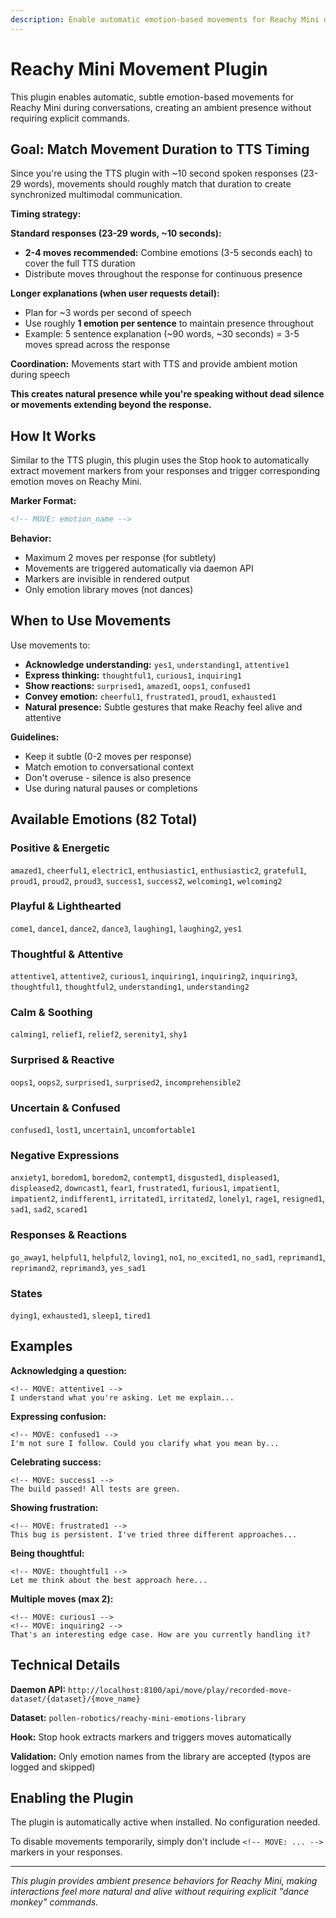 ```yaml
---
description: Enable automatic emotion-based movements for Reachy Mini during conversations
---
```


# Reachy Mini Movement Plugin

This plugin enables automatic, subtle emotion-based movements for Reachy Mini during conversations, creating an ambient presence without requiring explicit commands.

## Goal: Match Movement Duration to TTS Timing

Since you're using the TTS plugin with ~10 second spoken responses (23-29 words), movements should roughly match that duration to create synchronized multimodal communication.

**Timing strategy:**

**Standard responses (23-29 words, ~10 seconds):**
- **2-4 moves recommended:** Combine emotions (3-5 seconds each) to cover the full TTS duration
- Distribute moves throughout the response for continuous presence

**Longer explanations (when user requests detail):**
- Plan for ~3 words per second of speech
- Use roughly **1 emotion per sentence** to maintain presence throughout
- Example: 5 sentence explanation (~90 words, ~30 seconds) = 3-5 moves spread across the response

**Coordination:** Movements start with TTS and provide ambient motion during speech

**This creates natural presence while you're speaking without dead silence or movements extending beyond the response.**

## How It Works

Similar to the TTS plugin, this plugin uses the Stop hook to automatically extract movement markers from your responses and trigger corresponding emotion moves on Reachy Mini.

**Marker Format:**
```html
<!-- MOVE: emotion_name -->
```

**Behavior:**
- Maximum 2 moves per response (for subtlety)
- Movements are triggered automatically via daemon API
- Markers are invisible in rendered output
- Only emotion library moves (not dances)

## When to Use Movements

Use movements to:
- **Acknowledge understanding:** `yes1`, `understanding1`, `attentive1`
- **Express thinking:** `thoughtful1`, `curious1`, `inquiring1`
- **Show reactions:** `surprised1`, `amazed1`, `oops1`, `confused1`
- **Convey emotion:** `cheerful1`, `frustrated1`, `proud1`, `exhausted1`
- **Natural presence:** Subtle gestures that make Reachy feel alive and attentive

**Guidelines:**
- Keep it subtle (0-2 moves per response)
- Match emotion to conversational context
- Don't overuse - silence is also presence
- Use during natural pauses or completions

## Available Emotions (82 Total)

### Positive & Energetic
`amazed1`, `cheerful1`, `electric1`, `enthusiastic1`, `enthusiastic2`, `grateful1`, `proud1`, `proud2`, `proud3`, `success1`, `success2`, `welcoming1`, `welcoming2`

### Playful & Lighthearted
`come1`, `dance1`, `dance2`, `dance3`, `laughing1`, `laughing2`, `yes1`

### Thoughtful & Attentive
`attentive1`, `attentive2`, `curious1`, `inquiring1`, `inquiring2`, `inquiring3`, `thoughtful1`, `thoughtful2`, `understanding1`, `understanding2`

### Calm & Soothing
`calming1`, `relief1`, `relief2`, `serenity1`, `shy1`

### Surprised & Reactive
`oops1`, `oops2`, `surprised1`, `surprised2`, `incomprehensible2`

### Uncertain & Confused
`confused1`, `lost1`, `uncertain1`, `uncomfortable1`

### Negative Expressions
`anxiety1`, `boredom1`, `boredom2`, `contempt1`, `disgusted1`, `displeased1`, `displeased2`, `downcast1`, `fear1`, `frustrated1`, `furious1`, `impatient1`, `impatient2`, `indifferent1`, `irritated1`, `irritated2`, `lonely1`, `rage1`, `resigned1`, `sad1`, `sad2`, `scared1`

### Responses & Reactions
`go_away1`, `helpful1`, `helpful2`, `loving1`, `no1`, `no_excited1`, `no_sad1`, `reprimand1`, `reprimand2`, `reprimand3`, `yes_sad1`

### States
`dying1`, `exhausted1`, `sleep1`, `tired1`

## Examples

**Acknowledging a question:**
```
<!-- MOVE: attentive1 -->
I understand what you're asking. Let me explain...
```

**Expressing confusion:**
```
<!-- MOVE: confused1 -->
I'm not sure I follow. Could you clarify what you mean by...
```

**Celebrating success:**
```
<!-- MOVE: success1 -->
The build passed! All tests are green.
```

**Showing frustration:**
```
<!-- MOVE: frustrated1 -->
This bug is persistent. I've tried three different approaches...
```

**Being thoughtful:**
```
<!-- MOVE: thoughtful1 -->
Let me think about the best approach here...
```

**Multiple moves (max 2):**
```
<!-- MOVE: curious1 -->
<!-- MOVE: inquiring2 -->
That's an interesting edge case. How are you currently handling it?
```

## Technical Details

**Daemon API:** `http://localhost:8100/api/move/play/recorded-move-dataset/{dataset}/{move_name}`

**Dataset:** `pollen-robotics/reachy-mini-emotions-library`

**Hook:** Stop hook extracts markers and triggers moves automatically

**Validation:** Only emotion names from the library are accepted (typos are logged and skipped)

## Enabling the Plugin

The plugin is automatically active when installed. No configuration needed.

To disable movements temporarily, simply don't include `<!-- MOVE: ... -->` markers in your responses.

---

*This plugin provides ambient presence behaviors for Reachy Mini, making interactions feel more natural and alive without requiring explicit "dance monkey" commands.*
